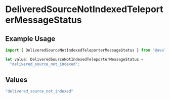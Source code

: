 # DeliveredSourceNotIndexedTeleporterMessageStatus

## Example Usage

```typescript
import { DeliveredSourceNotIndexedTeleporterMessageStatus } from "@avalanche-sdk/data/models/components";

let value: DeliveredSourceNotIndexedTeleporterMessageStatus =
  "delivered_source_not_indexed";
```

## Values

```typescript
"delivered_source_not_indexed"
```